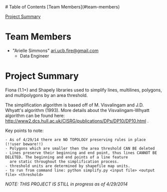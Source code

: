 
<html>
<head>
</head>
<body>
# Table of Contents
[Team Members](#team-members)

[Project Summary](#project-summary)

# <a name="team-members"></a>Team Members
* "Arielle Simmons" <ari.ucb.fire@gmail.com>
	- Data Engineer 
	
# <a name="project-summary"></a>Project Summary

Fiona (1.1+) and Shapely libraries used to simplify lines, multilines, polygons, and multipolygons by an area threshold.

The simplification algorithm is based off of M. Visvalingam and J.D. Whyatt's algorithm (1993). More details about the 
Visvalingam-Whyatt algorithm can be found here: http://www2.dcs.hull.ac.uk/CISRG/publications/DPs/DP10/DP10.html .

Key points to note:

	- As of 4/29/14 there are NO TOPOLOGY preserving rules in place (!!user beware!!)
	- Polygons which are smaller then the area threshold CAN BE deleted 
	- Lines preserve their beginning and end point, thus lines CANNOT BE DELETED. The beginning and end points of a line feature
	  are static throughout the simplification process.
	- threshold units are determined by shapefile map units.  
	- to run from command line: python simplify.py <input file> <output file> <threshold>

*NOTE: THIS PROJECT IS STILL in progress as of 4/29/2014*
 
</body>
</html>
